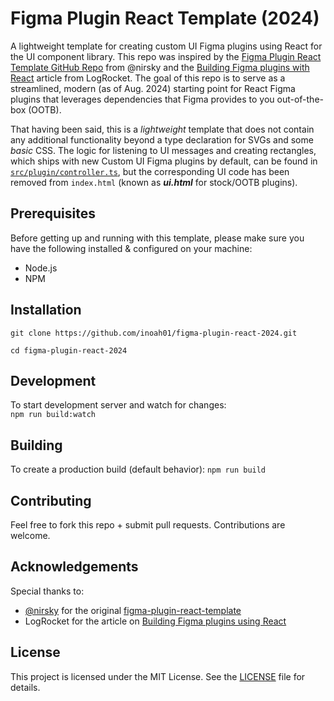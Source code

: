 # Figma Plugin React Template (2024)

A lightweight template for creating custom UI Figma plugins using React for the UI component library. This repo was inspired by the [Figma Plugin React Template GitHub Repo](https://github.com/nirsky/figma-plugin-react-template) from @nirsky and the [Building Figma plugins with React](https://blog.logrocket.com/building-figma-plugins-with-react/) article from LogRocket. The goal of this repo is to serve as a streamlined, modern (as of Aug. 2024) starting point for React Figma plugins that leverages dependencies that Figma provides to you out-of-the-box (OOTB).

That having been said, this is a *lightweight* template that does not contain any additional functionality beyond a type declaration for SVGs and some *basic* CSS. The logic for listening to UI messages and creating rectangles, which ships with new Custom UI Figma plugins by default, can be found in [```src/plugin/controller.ts```](./src/plugin/controller.ts), but the corresponding UI code has been removed from ```index.html``` (known as ***ui.html*** for stock/OOTB plugins).


## Prerequisites 
Before getting up and running with this template, please make sure you have the following installed & configured on your machine:
- Node.js
- NPM 

## Installation
```
git clone https://github.com/inoah01/figma-plugin-react-2024.git  

cd figma-plugin-react-2024
``` 

## Development
To start development server and watch for changes:  
```npm run build:watch```

## Building
To create a production build (default behavior):
```npm run build```

## Contributing
Feel free to fork this repo + submit pull requests. Contributions are welcome.

## Acknowledgements
Special thanks to:
- [@nirsky](https://github.com/nirsky) for the original [figma-plugin-react-template](https://github.com/nirsky/figma-plugin-react-template)
- LogRocket for the article on [Building Figma plugins using React](https://blog.logrocket.com/building-figma-plugins-with-react/)

## License
This project is licensed under the MIT License. See the [LICENSE](./LICENSE) file for details.

